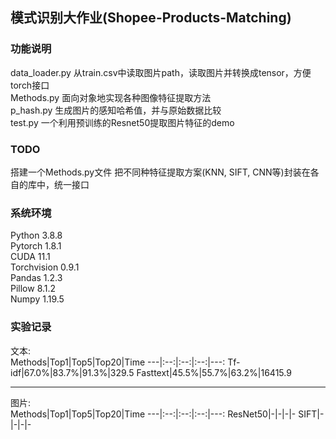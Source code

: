 
## 模式识别大作业(Shopee-Products-Matching)  
### 功能说明  
data_loader.py 从train.csv中读取图片path，读取图片并转换成tensor，方便torch接口  
Methods.py 面向对象地实现各种图像特征提取方法  
p_hash.py 生成图片的感知哈希值，并与原始数据比较  
test.py 一个利用预训练的Resnet50提取图片特征的demo  

### TODO  
搭建一个Methods.py文件 把不同种特征提取方案(KNN, SIFT, CNN等)封装在各自的库中，统一接口  
  
### 系统环境  
Python 3.8.8  
Pytorch 1.8.1  
CUDA 11.1  
Torchvision 0.9.1  
Pandas 1.2.3  
Pillow 8.1.2  
Numpy 1.19.5  

### 实验记录  
文本:  
Methods|Top1|Top5|Top20|Time
---|:--:|:--:|:--:|---:
Tf-idf|67.0%|83.7%|91.3%|329.5
Fasttext|45.5%|55.7%|63.2%|16415.9

---
图片:  
Methods|Top1|Top5|Top20|Time
---|:--:|:--:|:--:|---:
ResNet50|-|-|-|-
SIFT|-|-|-|-
